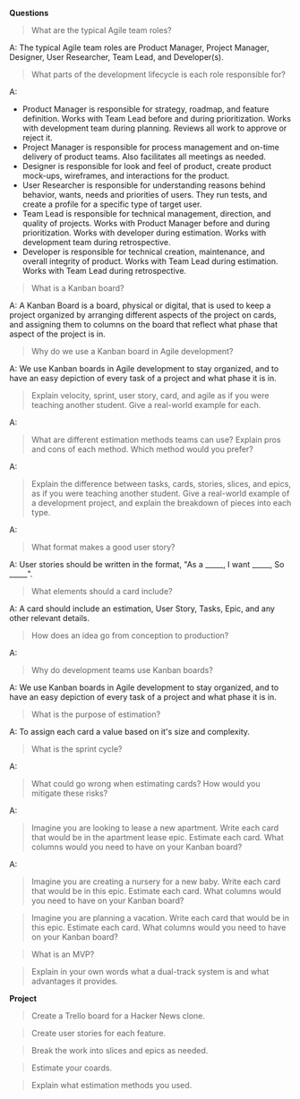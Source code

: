 **Questions**

> What are the typical Agile team roles?

A: The typical Agile team roles are Product Manager, Project Manager, Designer, User Researcher, Team Lead, and Developer(s).

> What parts of the development lifecycle is each role responsible for?

A: 

* Product Manager is responsible for strategy, roadmap, and feature definition. Works with Team Lead before and during prioritization. Works with development team during planning. Reviews all work to approve or reject it.
* Project Manager is responsible for process management and on-time delivery of product teams. Also facilitates all meetings as needed.
* Designer is responsible for look and feel of product, create product mock-ups, wireframes, and interactions for the product.
* User Researcher is responsible for understanding reasons behind behavior, wants, needs and priorities of users. They run tests, and create a profile for a specific type of target user.
* Team Lead is responsible for technical management, direction, and quality of projects. Works with Product Manager before and during prioritization. Works with developer during estimation. Works with development team during retrospective.
* Developer is responsible for technical creation, maintenance, and overall integrity of product. Works with Team Lead during estimation. Works with Team Lead during retrospective.

> What is a Kanban board?

A: A Kanban Board is a board, physical or digital, that is used to keep a project organized by arranging different aspects of the project on cards, and assigning them to columns on the board that reflect what phase that aspect of the project is in. 

> Why do we use a Kanban board in Agile development?

A: We use Kanban boards in Agile development to stay organized, and to have an easy depiction of every task of a project and what phase it is in. 

> Explain velocity, sprint, user story, card, and agile as if you were teaching another student. Give a real-world example for each.

A: 

> What are different estimation methods teams can use? Explain pros and cons of each method. Which method would you prefer?

A: 

> Explain the difference between tasks, cards, stories, slices, and epics, as if you were teaching another student. Give a real-world example of a development project, and explain the breakdown of pieces into each type.

A: 

> What format makes a good user story?

A: User stories should be written in the format, "As a _____, I want _____, So _____".

> What elements should a card include?

A: A card should include an estimation, User Story, Tasks, Epic, and any other relevant details.

> How does an idea go from conception to production?

A: 

> Why do development teams use Kanban boards?

A: We use Kanban boards in Agile development to stay organized, and to have an easy depiction of every task of a project and what phase it is in. 

> What is the purpose of estimation?

A: To assign each card a value based on it's size and complexity.

> What is the sprint cycle?

A: 

> What could go wrong when estimating cards? How would you mitigate these risks?

A: 

> Imagine you are looking to lease a new apartment. Write each card that would be in the apartment lease epic. Estimate each card. What columns would you need to have on your Kanban board?

A: 

> Imagine you are creating a nursery for a new baby. Write each card that would be in this epic. Estimate each card. What columns would you need to have on your Kanban board?

> Imagine you are planning a vacation. Write each card that would be in this epic. Estimate each card. What columns would you need to have on your Kanban board?

> What is an MVP?

> Explain in your own words what a dual-track system is and what advantages it provides.


**Project**

> Create a Trello board for a Hacker News clone.

> Create user stories for each feature.

> Break the work into slices and epics as needed.

> Estimate your coards.

> Explain what estimation methods you used.